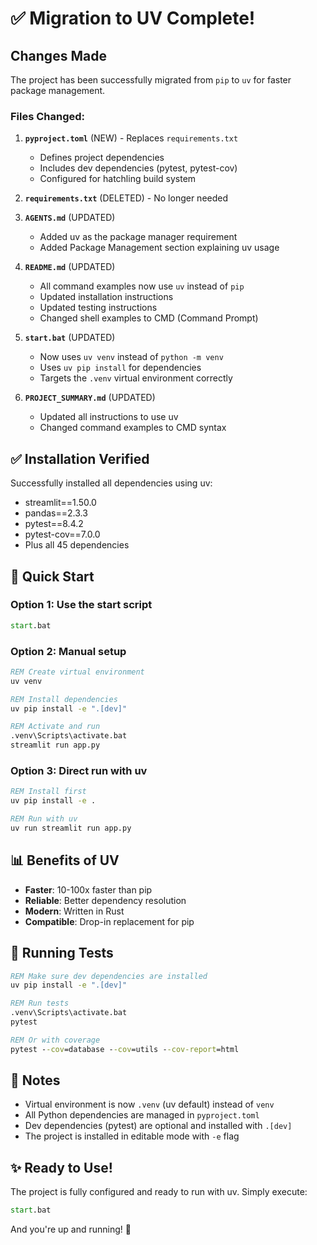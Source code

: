 # ✅ Migration to UV Complete!

## Changes Made

The project has been successfully migrated from `pip` to `uv` for faster package management.

### Files Changed:

1. **`pyproject.toml`** (NEW) - Replaces `requirements.txt`
   - Defines project dependencies
   - Includes dev dependencies (pytest, pytest-cov)
   - Configured for hatchling build system

2. **`requirements.txt`** (DELETED) - No longer needed

3. **`AGENTS.md`** (UPDATED)
   - Added uv as the package manager requirement
   - Added Package Management section explaining uv usage

4. **`README.md`** (UPDATED)
   - All command examples now use `uv` instead of `pip`
   - Updated installation instructions
   - Updated testing instructions
   - Changed shell examples to CMD (Command Prompt)

5. **`start.bat`** (UPDATED)
   - Now uses `uv venv` instead of `python -m venv`
   - Uses `uv pip install` for dependencies
   - Targets the `.venv` virtual environment correctly

6. **`PROJECT_SUMMARY.md`** (UPDATED)
   - Updated all instructions to use uv
   - Changed command examples to CMD syntax

## ✅ Installation Verified

Successfully installed all dependencies using uv:
- streamlit==1.50.0
- pandas==2.3.3
- pytest==8.4.2
- pytest-cov==7.0.0
- Plus all 45 dependencies

## 🚀 Quick Start

### Option 1: Use the start script
```cmd
start.bat
```

### Option 2: Manual setup
```cmd
REM Create virtual environment
uv venv

REM Install dependencies
uv pip install -e ".[dev]"

REM Activate and run
.venv\Scripts\activate.bat
streamlit run app.py
```

### Option 3: Direct run with uv
```cmd
REM Install first
uv pip install -e .

REM Run with uv
uv run streamlit run app.py
```

## 📊 Benefits of UV

- **Faster**: 10-100x faster than pip
- **Reliable**: Better dependency resolution
- **Modern**: Written in Rust
- **Compatible**: Drop-in replacement for pip

## 🧪 Running Tests

```cmd
REM Make sure dev dependencies are installed
uv pip install -e ".[dev]"

REM Run tests
.venv\Scripts\activate.bat
pytest

REM Or with coverage
pytest --cov=database --cov=utils --cov-report=html
```

## 📝 Notes

- Virtual environment is now `.venv` (uv default) instead of `venv`
- All Python dependencies are managed in `pyproject.toml`
- Dev dependencies (pytest) are optional and installed with `.[dev]`
- The project is installed in editable mode with `-e` flag

## ✨ Ready to Use!

The project is fully configured and ready to run with uv. Simply execute:

```cmd
start.bat
```

And you're up and running! 🎉
